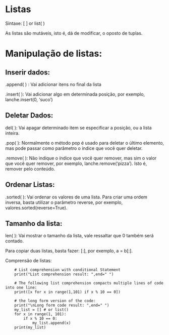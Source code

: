 # Listas
Sintaxe: [ ] or list( )

As listas são mutáveis, isto é, dá de modificar, o oposto de tuplas.

# Manipulação de listas:
## Inserir dados:
.append( ) : Vai adicionar itens no final da lista

.insert( ): Vai adicionar algo em determinada posição, por exemplo,
lanche.insert(0, ‘suco’)

## Deletar Dados:
del( ): Vai apagar determinado item se especificar a posição, ou a lista inteira.

.pop( ): Normalmente o método pop é usado para deletar o último elemento, mas pode passar como parâmetro o índice que você quer deletar.

.remove( ): Não indique o índice que você quer remover, mas sim o valor que você quer remover, por exemplo, lanche.remove(‘pizza’). Isto é, remover pelo conteúdo.

## Ordenar Listas:
.sorted( ): Vai ordenar os valores de uma lista. Para criar uma ordem inversa, basta utilizar o parâmetro reverse, por exemplo, 
valores.sorted(reverse=True).

## Tamanho da lista:
len( ): Vai mostrar o tamanho da lista, vale ressaltar que 0 também será contado.

Para copiar duas listas, basta fazer: [:], por exemplo, a = b[:].

Comprensão de listas: 

        # List comprehension with conditional Statement
        print("List comprehension result: ",end=" ")
        
        # The following list comprehension compacts multiple lines of code into one line:
        print([x for x in range(1,101) if x % 10 == 0])
        
        # the long form version of the code:
        print("\nLong form code result: ",end=" ")
        my_list = [] # or list()
        for x in range(1, 101):
            if x % 10 == 0:
                my_list.append(x)
        print(my_list)